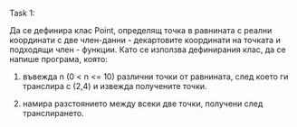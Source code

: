 Task 1:

Да се дефинира клас Point, определящ точка в равнината с реални координати с две член-данни - декартовите координати на точката и подходящи член - функции. Като се използва дефинирания клас, да се напише програма, която:

1. въвежда n (0 < n <= 10) различни точки от равнината, след което ги транслира с (2,4) и извежда получените точки.

2. намира разстоянието между всеки две точки, получени след транслирането.

